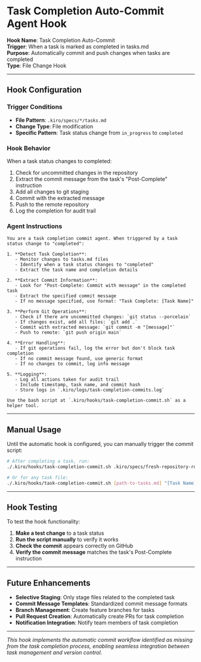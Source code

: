 # Task Completion Auto-Commit Agent Hook

**Hook Name**: Task Completion Auto-Commit  
**Trigger**: When a task is marked as completed in tasks.md  
**Purpose**: Automatically commit and push changes when tasks are completed  
**Type**: File Change Hook

---

## Hook Configuration

### Trigger Conditions
- **File Pattern**: `.kiro/specs/*/tasks.md`
- **Change Type**: File modification
- **Specific Pattern**: Task status change from `in_progress` to `completed`

### Hook Behavior
When a task status changes to completed:
1. Check for uncommitted changes in the repository
2. Extract the commit message from the task's "Post-Complete" instruction
3. Add all changes to git staging
4. Commit with the extracted message
5. Push to the remote repository
6. Log the completion for audit trail

### Agent Instructions
```
You are a task completion commit agent. When triggered by a task status change to "completed":

1. **Detect Task Completion**:
   - Monitor changes to tasks.md files
   - Identify when a task status changes to "completed"
   - Extract the task name and completion details

2. **Extract Commit Information**:
   - Look for "Post-Complete: Commit with message" in the completed task
   - Extract the specified commit message
   - If no message specified, use format: "Task Complete: [Task Name]"

3. **Perform Git Operations**:
   - Check if there are uncommitted changes: `git status --porcelain`
   - If changes exist, add all files: `git add .`
   - Commit with extracted message: `git commit -m "[message]"`
   - Push to remote: `git push origin main`

4. **Error Handling**:
   - If git operations fail, log the error but don't block task completion
   - If no commit message found, use generic format
   - If no changes to commit, log info message

5. **Logging**:
   - Log all actions taken for audit trail
   - Include timestamp, task name, and commit hash
   - Store logs in `.kiro/logs/task-completion-commits.log`

Use the bash script at `.kiro/hooks/task-completion-commit.sh` as a helper tool.
```

---

## Manual Usage

Until the automatic hook is configured, you can manually trigger the commit script:

```bash
# After completing a task, run:
./.kiro/hooks/task-completion-commit.sh .kiro/specs/fresh-repository-roadmap-refinement/tasks.md "Task Name"

# Or for any task file:
./.kiro/hooks/task-completion-commit.sh [path-to-tasks.md] "[Task Name]"
```

---

## Hook Testing

To test the hook functionality:

1. **Make a test change** to a task status
2. **Run the script manually** to verify it works
3. **Check the commit** appears correctly on GitHub
4. **Verify the commit message** matches the task's Post-Complete instruction

---

## Future Enhancements

- **Selective Staging**: Only stage files related to the completed task
- **Commit Message Templates**: Standardized commit message formats
- **Branch Management**: Create feature branches for tasks
- **Pull Request Creation**: Automatically create PRs for task completion
- **Notification Integration**: Notify team members of task completion

---

*This hook implements the automatic commit workflow identified as missing from the task completion process, enabling seamless integration between task management and version control.*